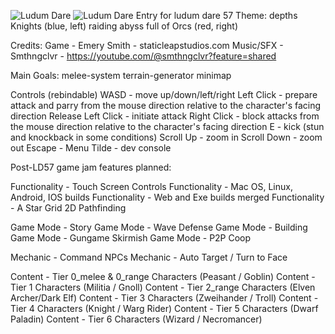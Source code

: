 ![Ludum Dare](https://img.shields.io/badge/LudumDare-57-f79122?labelColor=ee5533&link=https%3A%2F%2Fldjam.com%2Fevents%2Fludum-dare%2F56)
![Ludum Dare](https://img.shields.io/badge/LudumDare57-Extra-66cc23?labelColor=ee5533&link=https%3A%2F%2Fldjam.com%2Fevents%2Fludum-dare%2F56)
Entry for ludum dare 57
Theme: depths
Knights (blue, left) raiding abyss full of Orcs (red, right)

Credits:
Game - Emery Smith - staticleapstudios.com
Music/SFX - Smthngclvr - https://youtube.com/@smthngclvr?feature=shared

Main Goals:
melee-system
terrain-generator
minimap

Controls (rebindable)
WASD - move up/down/left/right
Left Click - prepare attack and parry from the mouse direction relative to the character's facing direction
Release Left Click - initiate attack
Right Click - block attacks from the mouse direction relative to the character's facing direction
E - kick (stun and knockback in some conditions)
Scroll Up - zoom in
Scroll Down - zoom out
Escape - Menu
Tilde - dev console

Post-LD57 game jam features planned:

Functionality - Touch Screen Controls
Functionality - Mac OS, Linux, Android, IOS builds
Functionality - Web and Exe builds merged
Functionality - A Star Grid 2D Pathfinding

Game Mode - Story
Game Mode - Wave Defense
Game Mode - Building
Game Mode - Gungame Skirmish
Game Mode - P2P Coop

Mechanic - Command NPCs
Mechanic - Auto Target / Turn to Face

Content - Tier 0_melee & 0_range Characters (Peasant / Goblin)
Content - Tier 1 Characters (Militia / Gnoll)
Content - Tier 2_range Characters (Elven Archer/Dark Elf)
Content - Tier 3 Characters (Zweihander / Troll)
Content - Tier 4 Characters (Knight / Warg Rider)
Content - Tier 5 Characters (Dwarf Paladin)
Content - Tier 6 Characters (Wizard / Necromancer)
